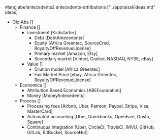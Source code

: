 #lang abe/antecedents2 antecedents-attributions ["../appraisal/ideas.md" ideas]

* Old Abe []
  * Finance []
    * Investment [Kickstarter]
      * Debt [DebtAntecedents]
      * Equity [Africa Greentec, SourceCred, RoyaltyOffRevenueLicense]
      * Primary market [Amazon, Etsy]
      * Secondary market [Vinted, Grailed, NASDAQ, NYSE, eBay]
    * Value []
      * Dilution model [Africa Greentec]
      * Fair Market Price [ebay, Africa Greentec, RoyaltyOffRevenueLicense]
  * Economics []
    * Attribution Based Economics [ABEFoundation]
    * Money [MoneyAntecedents]
  * Process []
    * Processing fees [Airbnb, Uber, Patreon, Paypal, Stripe, Visa, MasterCard]
    * Automated accounting [Uber, Quickbooks, OpenFare, Gusto, Square]
    * Continuous Integration [Uber, CircleCI, TravisCI, IMVU, GitHub, GitLab, BitBucket, SourceHut]
